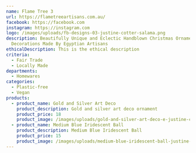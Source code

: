 ```yaml
---
name: Flame Tree 3
url: https://flametreeartisans.com.au/
facebook: https://facebook.com
instagram: https://instagram.com
logo: /images/uploads/fb-designs-03-justine-cotter-salama.png
description: Beautifully Unique and Eclectic Handblown Christmas Ornaments and
  Decorations Made By Egyptian Artisans
ethicalDescription: This is the ethical description
criteria:
  - Fair Trade
  - Locally Made
departments:
  - Homewares
categories:
  - Plastic-free
  - Vegan
products:
  - product_name: Gold and Silver Art Deco
    product_description: Gold and silver art deco ornament
    product_price: 18
    product_image: /images/uploads/gold-and-silver-art-deco-e-justine-cotter-salama.jpg
  - product_name: Medium Blue Iridescent Ball
    product_description: Medium Blue Iridescent Ball
    product_price: 15
    product_image: /images/uploads/medium-blue-iridescent-ball-justine-cotter-salama.jpg
---
```

